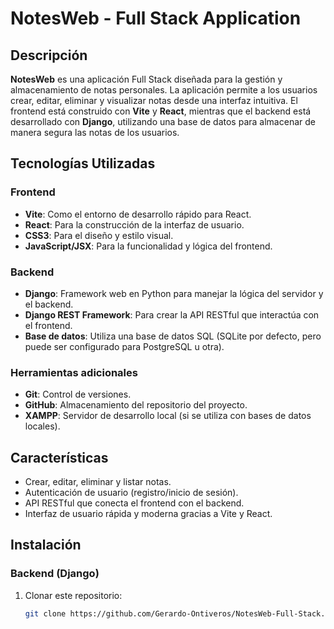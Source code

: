 # NotesWeb - Full Stack Application

## Descripción

**NotesWeb** es una aplicación Full Stack diseñada para la gestión y almacenamiento de notas personales. La aplicación permite a los usuarios crear, editar, eliminar y visualizar notas desde una interfaz intuitiva. El frontend está construido con **Vite** y **React**, mientras que el backend está desarrollado con **Django**, utilizando una base de datos para almacenar de manera segura las notas de los usuarios.

## Tecnologías Utilizadas

### Frontend
- **Vite**: Como el entorno de desarrollo rápido para React.
- **React**: Para la construcción de la interfaz de usuario.
- **CSS3**: Para el diseño y estilo visual.
- **JavaScript/JSX**: Para la funcionalidad y lógica del frontend.

### Backend
- **Django**: Framework web en Python para manejar la lógica del servidor y el backend.
- **Django REST Framework**: Para crear la API RESTful que interactúa con el frontend.
- **Base de datos**: Utiliza una base de datos SQL (SQLite por defecto, pero puede ser configurado para PostgreSQL u otra).
  
### Herramientas adicionales
- **Git**: Control de versiones.
- **GitHub**: Almacenamiento del repositorio del proyecto.
- **XAMPP**: Servidor de desarrollo local (si se utiliza con bases de datos locales).

## Características

- Crear, editar, eliminar y listar notas.
- Autenticación de usuario (registro/inicio de sesión).
- API RESTful que conecta el frontend con el backend.
- Interfaz de usuario rápida y moderna gracias a Vite y React.
  
## Instalación

### Backend (Django)

1. Clonar este repositorio:

   ```bash
   git clone https://github.com/Gerardo-Ontiveros/NotesWeb-Full-Stack.git
